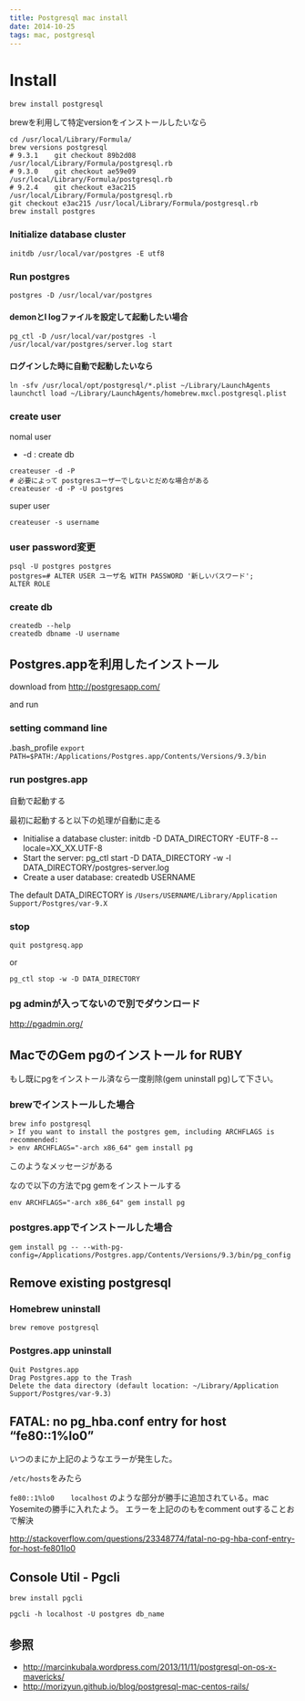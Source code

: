 ```yaml
---
title: Postgresql mac install
date: 2014-10-25
tags: mac, postgresql
---
```



# Install

```
brew install postgresql
```

brewを利用して特定versionをインストールしたいなら
```
cd /usr/local/Library/Formula/
brew versions postgresql
# 9.3.1    git checkout 89b2d08 /usr/local/Library/Formula/postgresql.rb
# 9.3.0    git checkout ae59e09 /usr/local/Library/Formula/postgresql.rb
# 9.2.4    git checkout e3ac215 /usr/local/Library/Formula/postgresql.rb
git checkout e3ac215 /usr/local/Library/Formula/postgresql.rb
brew install postgres
```

### Initialize database cluster

```
initdb /usr/local/var/postgres -E utf8
```


### Run postgres

```
postgres -D /usr/local/var/postgres
```

#### demonとl logファイルを設定して起動したい場合

```
pg_ctl -D /usr/local/var/postgres -l /usr/local/var/postgres/server.log start
```


#### ログインした時に自動で起動したいなら

```
ln -sfv /usr/local/opt/postgresql/*.plist ~/Library/LaunchAgents
launchctl load ~/Library/LaunchAgents/homebrew.mxcl.postgresql.plist
```

### create user

nomal user

+ -d : create db

```
createuser -d -P
# 必要によって postgresユーザーでしないとだめな場合がある
createuser -d -P -U postgres
```

super user

`createuser -s username`

### user password変更

```
psql -U postgres postgres
postgres=# ALTER USER ユーザ名 WITH PASSWORD '新しいパスワード';
ALTER ROLE
```

### create db

```
createdb --help
createdb dbname -U username
```

## Postgres.appを利用したインストール


download from http://postgresapp.com/

and run

### setting command line

.bash_profile
`export PATH=$PATH:/Applications/Postgres.app/Contents/Versions/9.3/bin`


### run postgres.app

自動で起動する

最初に起動すると以下の処理が自動に走る

* Initialise a database cluster: initdb -D DATA_DIRECTORY -EUTF-8 --locale=XX_XX.UTF-8
* Start the server: pg_ctl start -D DATA_DIRECTORY -w -l DATA_DIRECTORY/postgres-server.log
* Create a user database: createdb USERNAME

The default DATA_DIRECTORY is `/Users/USERNAME/Library/Application Support/Postgres/var-9.X`

### stop

`quit postgresq.app`

or

`pg_ctl stop -w -D DATA_DIRECTORY`

### pg adminが入ってないので別でダウンロード

<http://pgadmin.org/>


## MacでのGem pgのインストール for RUBY

もし既にpgをインストール済なら一度削除(gem uninstall pg)して下さい。


### brewでインストールした場合

```
brew info postgresql
> If you want to install the postgres gem, including ARCHFLAGS is recommended:
> env ARCHFLAGS="-arch x86_64" gem install pg
```
このようなメッセージがある

なので以下の方法でpg gemをインストールする

`env ARCHFLAGS="-arch x86_64" gem install pg`

### postgres.appでインストールした場合

`gem install pg -- --with-pg-config=/Applications/Postgres.app/Contents/Versions/9.3/bin/pg_config`

## Remove existing postgresql

### Homebrew uninstall

```
brew remove postgresql
```

### Postgres.app uninstall

```
Quit Postgres.app
Drag Postgres.app to the Trash
Delete the data directory (default location: ~/Library/Application Support/Postgres/var-9.3)
```

## FATAL: no pg_hba.conf entry for host “fe80::1%lo0”

いつのまにか上記のようなエラーが発生した。

`/etc/hosts`をみたら

`fe80::1%lo0    localhost`
のような部分が勝手に追加されている。mac Yosemiteの勝手に入れたよう。
エラーを上記ののもをcomment outすることおで解決

<http://stackoverflow.com/questions/23348774/fatal-no-pg-hba-conf-entry-for-host-fe801lo0>

## Console Util - Pgcli

`brew install pgcli`

`pgcli -h localhost -U postgres db_name`

## 参照

* <http://marcinkubala.wordpress.com/2013/11/11/postgresql-on-os-x-mavericks/>
* <http://morizyun.github.io/blog/postgresql-mac-centos-rails/>
